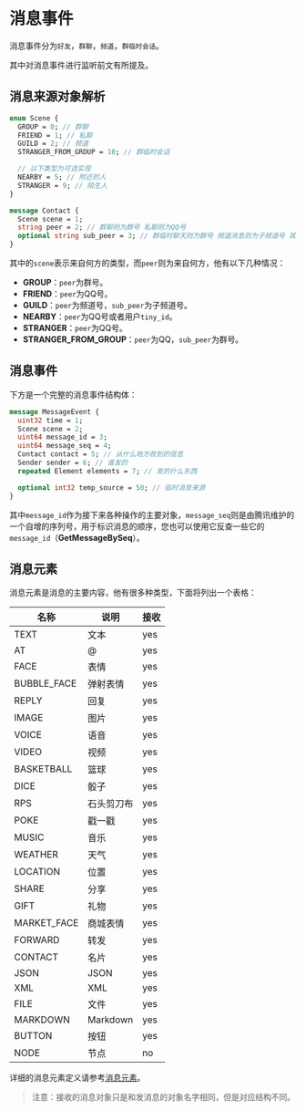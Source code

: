<!-- This Source Code Form is subject to the terms of the Mozilla Public
   - License, v. 2.0. If a copy of the MPL was not distributed with this
   - file, You can obtain one at https://mozilla.org/MPL/2.0/. -->

# 消息事件

消息事件分为`好友`，`群聊`，`频道`，`群临时会话`。

其中对消息事件进行监听前文有所提及。

## 消息来源对象解析

```protobuf
enum Scene {
  GROUP = 0; // 群聊
  FRIEND = 1; // 私聊
  GUILD = 2; // 频道
  STRANGER_FROM_GROUP = 10; // 群临时会话

  // 以下类型为可选实现
  NEARBY = 5; // 附近的人
  STRANGER = 9; // 陌生人
}

message Contact {
  Scene scene = 1;
  string peer = 2; // 群聊则为群号 私聊则为QQ号
  optional string sub_peer = 3; // 群临时聊天则为群号 频道消息则为子频道号 其它情况可不提供
}
```

其中的`scene`表示来自何方的类型，而`peer`则为来自何方，他有以下几种情况：

- **GROUP**：`peer`为群号。
- **FRIEND**：`peer`为QQ号。
- **GUILD**：`peer`为频道号，`sub_peer`为子频道号。
- **NEARBY**：`peer`为QQ号或者用户`tiny_id`。
- **STRANGER**：`peer`为QQ号。
- **STRANGER_FROM_GROUP**：`peer`为QQ，`sub_peer`为群号。

## 消息事件

下方是一个完整的消息事件结构体：

```protobuf
message MessageEvent {
  uint32 time = 1;
  Scene scene = 2;
  uint64 message_id = 3;
  uint64 message_seq = 4;
  Contact contact = 5; // 从什么地方收到的信息
  Sender sender = 6; // 谁发的
  repeated Element elements = 7; // 发的什么东西

  optional int32 temp_source = 50; // 临时消息来源
}
```
其中`message_id`作为接下来各种操作的主要对象，`message_seq`则是由腾讯维护的一个自增的序列号，用于标识消息的顺序，您也可以使用它反查一些它的`message_id`（**GetMessageBySeq**）。

## 消息元素

消息元素是消息的主要内容，他有很多种类型，下面将列出一个表格：

| 名称          | 说明       | 接收  |
|-------------|----------|-----|
| TEXT        | 文本       | yes |
| AT          | @        | yes |
| FACE        | 表情       | yes |
| BUBBLE_FACE | 弹射表情     | yes |
| REPLY       | 回复       | yes |
| IMAGE       | 图片       | yes |
| VOICE       | 语音       | yes |
| VIDEO       | 视频       | yes |
| BASKETBALL  | 篮球       | yes |
| DICE        | 骰子       | yes |
| RPS         | 石头剪刀布    | yes |
| POKE        | 戳一戳      | yes |
| MUSIC       | 音乐       | yes |
| WEATHER     | 天气       | yes |
| LOCATION    | 位置       | yes |
| SHARE       | 分享       | yes |
| GIFT        | 礼物       | yes |
| MARKET_FACE | 商城表情     | yes |
| FORWARD     | 转发       | yes |
| CONTACT     | 名片       | yes |
| JSON        | JSON     | yes |
| XML         | XML      | yes |
| FILE        | 文件       | yes |
| MARKDOWN    | Markdown | yes |
| BUTTON      | 按钮       | yes |
| NODE        | 节点       | no  |

详细的消息元素定义请参考[消息元素](/protos/src/main/proto/kritor/event/comm_msg.proto)。

> 注意：接收的消息对象只是和发消息的对象名字相同，但是对应结构不同。